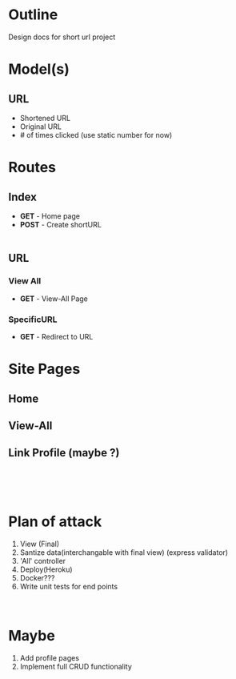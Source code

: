 # Outline
Design docs for short url project
# Model(s)
## URL
- Shortened URL
- Original URL
- \# of times clicked (use static number for now)
# Routes
## Index
- **GET** - Home page
- **POST** - Create shortURL 
</br></br>
## URL
### View All
- **GET** - View-All Page
### SpecificURL
- **GET** - Redirect to URL
# Site Pages
## Home
## View-All
## Link Profile (maybe ?)
</br> </br> </br>
# Plan of attack
1. View (Final)
1. Santize data(interchangable with final view) (express validator)
1. 'All' controller
1. Deploy(Heroku)
1. Docker???
1. Write unit tests for end points
</br> </br> </br>
# Maybe
1. Add profile pages
1. Implement full CRUD functionality